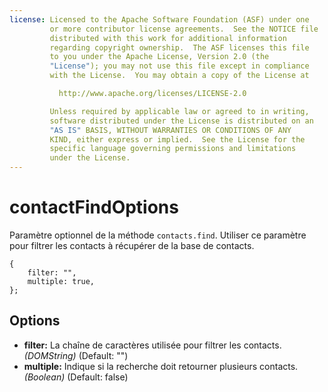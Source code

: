 ```yaml
---
license: Licensed to the Apache Software Foundation (ASF) under one
         or more contributor license agreements.  See the NOTICE file
         distributed with this work for additional information
         regarding copyright ownership.  The ASF licenses this file
         to you under the Apache License, Version 2.0 (the
         "License"); you may not use this file except in compliance
         with the License.  You may obtain a copy of the License at

           http://www.apache.org/licenses/LICENSE-2.0

         Unless required by applicable law or agreed to in writing,
         software distributed under the License is distributed on an
         "AS IS" BASIS, WITHOUT WARRANTIES OR CONDITIONS OF ANY
         KIND, either express or implied.  See the License for the
         specific language governing permissions and limitations
         under the License.
---
```


contactFindOptions
==================

Paramètre optionnel de la méthode `contacts.find`.  Utiliser ce paramètre pour filtrer les contacts à récupérer de la base de contacts.

    { 
		filter: "",
		multiple: true,
	};

Options
-------

- __filter:__ La chaîne de caractères utilisée pour filtrer les contacts. _(DOMString)_ (Default: "")
- __multiple:__ Indique si la recherche doit retourner plusieurs contacts. _(Boolean)_ (Default: false)

